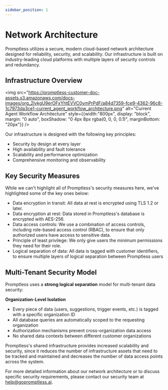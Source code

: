 ```yaml
---
sidebar_position: 1
---
```


# Network Architecture

Promptless utilizes a secure, modern cloud-based network architecture designed for reliability, security, and scalability. Our infrastructure is built on industry-leading cloud platforms with multiple layers of security controls and redundancy.

## Infrastructure Overview

<img src="https://promptless-customer-doc-assets.s3.amazonaws.com/docs-images/org_2lvkgU9erOFxYhtEVVC0ymPrPdF/a84d7359-fce9-4362-96c8-1c7973da3ce1-current_agent_workflow_architecture.png" alt="Current Agent Workflow Architecture" style={{width:"800px", display: "block", margin: "0 auto", boxShadow: "0 4px 8px rgba(0, 0, 0, 0.1)", marginBottom: "20px"}} />


Our infrastructure is designed with the following key principles:
- Security by design at every layer
- High availability and fault tolerance
- Scalability and performance optimization
- Comprehensive monitoring and observability

## Key Security Measures

While we can't highlight all of Promptless's security measures here, we've highlighted some of the key ones below:
* Data encryption in transit: All data at rest is encrypted using TLS 1.2 or later.
* Data encryption at rest: Data stored in Promptless's database is encrypted with AES-256.
* Data access controls: We use a combination of access controls, including role-based access control (RBAC), to ensure that only authorized users have access to sensitive data.
* Principle of least privilege: We only give users the minimum permissions they need for their role.
* Logical separation of data: All data is tagged with customer identifiers, to ensure multiple layers of logical separation between Promptless users

## Multi-Tenant Security Model

Promptless uses a **strong logical separation** model for multi-tenant data security:

**Organization-Level Isolation**
- Every piece of data (users, suggestions, trigger events, etc.) is tagged with a specific organization ID
- All database queries are automatically scoped to the requesting organization
- Authorization mechanisms prevent cross-organization data access
- No shared data contexts between different customer organizations

Promptless's shared infrastructure provides increased scalability and security, since it reduces the number of infrastructure assets that need to be tracked and maintained and decreases the number of data access points across the system. 

For more detailed information about our network architecture or to discuss specific security requirements, please contact our security team at help@gopromptless.ai.